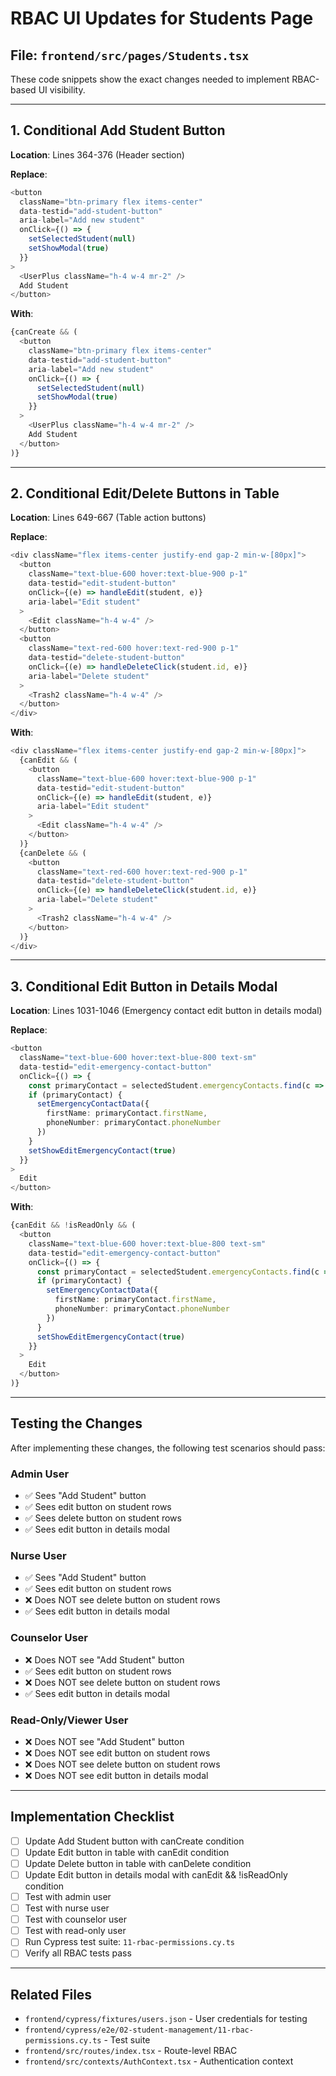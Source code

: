 # RBAC UI Updates for Students Page

## File: `frontend/src/pages/Students.tsx`

These code snippets show the exact changes needed to implement RBAC-based UI visibility.

---

## 1. Conditional Add Student Button

**Location**: Lines 364-376 (Header section)

**Replace**:
```typescript
<button
  className="btn-primary flex items-center"
  data-testid="add-student-button"
  aria-label="Add new student"
  onClick={() => {
    setSelectedStudent(null)
    setShowModal(true)
  }}
>
  <UserPlus className="h-4 w-4 mr-2" />
  Add Student
</button>
```

**With**:
```typescript
{canCreate && (
  <button
    className="btn-primary flex items-center"
    data-testid="add-student-button"
    aria-label="Add new student"
    onClick={() => {
      setSelectedStudent(null)
      setShowModal(true)
    }}
  >
    <UserPlus className="h-4 w-4 mr-2" />
    Add Student
  </button>
)}
```

---

## 2. Conditional Edit/Delete Buttons in Table

**Location**: Lines 649-667 (Table action buttons)

**Replace**:
```typescript
<div className="flex items-center justify-end gap-2 min-w-[80px]">
  <button
    className="text-blue-600 hover:text-blue-900 p-1"
    data-testid="edit-student-button"
    onClick={(e) => handleEdit(student, e)}
    aria-label="Edit student"
  >
    <Edit className="h-4 w-4" />
  </button>
  <button
    className="text-red-600 hover:text-red-900 p-1"
    data-testid="delete-student-button"
    onClick={(e) => handleDeleteClick(student.id, e)}
    aria-label="Delete student"
  >
    <Trash2 className="h-4 w-4" />
  </button>
</div>
```

**With**:
```typescript
<div className="flex items-center justify-end gap-2 min-w-[80px]">
  {canEdit && (
    <button
      className="text-blue-600 hover:text-blue-900 p-1"
      data-testid="edit-student-button"
      onClick={(e) => handleEdit(student, e)}
      aria-label="Edit student"
    >
      <Edit className="h-4 w-4" />
    </button>
  )}
  {canDelete && (
    <button
      className="text-red-600 hover:text-red-900 p-1"
      data-testid="delete-student-button"
      onClick={(e) => handleDeleteClick(student.id, e)}
      aria-label="Delete student"
    >
      <Trash2 className="h-4 w-4" />
    </button>
  )}
</div>
```

---

## 3. Conditional Edit Button in Details Modal

**Location**: Lines 1031-1046 (Emergency contact edit button in details modal)

**Replace**:
```typescript
<button
  className="text-blue-600 hover:text-blue-800 text-sm"
  data-testid="edit-emergency-contact-button"
  onClick={() => {
    const primaryContact = selectedStudent.emergencyContacts.find(c => c.isPrimary)
    if (primaryContact) {
      setEmergencyContactData({
        firstName: primaryContact.firstName,
        phoneNumber: primaryContact.phoneNumber
      })
    }
    setShowEditEmergencyContact(true)
  }}
>
  Edit
</button>
```

**With**:
```typescript
{canEdit && !isReadOnly && (
  <button
    className="text-blue-600 hover:text-blue-800 text-sm"
    data-testid="edit-emergency-contact-button"
    onClick={() => {
      const primaryContact = selectedStudent.emergencyContacts.find(c => c.isPrimary)
      if (primaryContact) {
        setEmergencyContactData({
          firstName: primaryContact.firstName,
          phoneNumber: primaryContact.phoneNumber
        })
      }
      setShowEditEmergencyContact(true)
    }}
  >
    Edit
  </button>
)}
```

---

## Testing the Changes

After implementing these changes, the following test scenarios should pass:

### Admin User
- ✅ Sees "Add Student" button
- ✅ Sees edit button on student rows
- ✅ Sees delete button on student rows
- ✅ Sees edit button in details modal

### Nurse User
- ✅ Sees "Add Student" button
- ✅ Sees edit button on student rows
- ❌ Does NOT see delete button on student rows
- ✅ Sees edit button in details modal

### Counselor User
- ❌ Does NOT see "Add Student" button
- ✅ Sees edit button on student rows
- ❌ Does NOT see delete button on student rows
- ✅ Sees edit button in details modal

### Read-Only/Viewer User
- ❌ Does NOT see "Add Student" button
- ❌ Does NOT see edit button on student rows
- ❌ Does NOT see delete button on student rows
- ❌ Does NOT see edit button in details modal

---

## Implementation Checklist

- [ ] Update Add Student button with canCreate condition
- [ ] Update Edit button in table with canEdit condition
- [ ] Update Delete button in table with canDelete condition
- [ ] Update Edit button in details modal with canEdit && !isReadOnly condition
- [ ] Test with admin user
- [ ] Test with nurse user
- [ ] Test with counselor user
- [ ] Test with read-only user
- [ ] Run Cypress test suite: `11-rbac-permissions.cy.ts`
- [ ] Verify all RBAC tests pass

---

## Related Files

- `frontend/cypress/fixtures/users.json` - User credentials for testing
- `frontend/cypress/e2e/02-student-management/11-rbac-permissions.cy.ts` - Test suite
- `frontend/src/routes/index.tsx` - Route-level RBAC
- `frontend/src/contexts/AuthContext.tsx` - Authentication context
